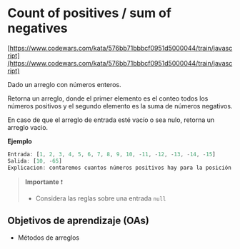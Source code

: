 # Count of positives / sum of negatives

[https://www.codewars.com/kata/576bb71bbbcf0951d5000044/train/javascript](https://www.codewars.com/kata/576bb71bbbcf0951d5000044/train/javascript)

Dado un arreglo con números enteros.

Retorna un arreglo, donde el primer elemento es el conteo todos  los números positivos y el segundo elemento es la suma de números negativos.

En caso de que el arreglo de entrada esté vacío o sea nulo, retorna un arreglo vacio.

__Ejemplo__

```js
Entrada: [1, 2, 3, 4, 5, 6, 7, 8, 9, 10, -11, -12, -13, -14, -15]
Salida: [10, -65]
Explicacion: contaremos cuantos números positivos hay para la posición 0  del arreglo y para la posición 1 sumaremos todos los números negativos y como resultado tendremos [10, -65]
```

> __Importante__ ❗
>
> - Considera las reglas sobre una entrada `null`



## Objetivos de aprendizaje (OAs)

- Métodos de arreglos